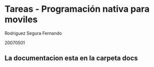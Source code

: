 # Tareas - Programación nativa para moviles

Rodriguez Segura Fernando

20070501

## La documentacion esta en la carpeta docs
